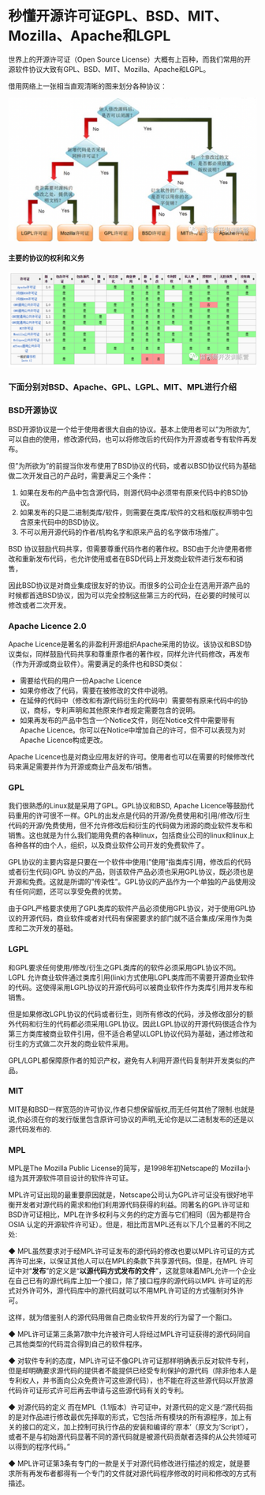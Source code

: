 # 秒懂开源许可证GPL、BSD、MIT、Mozilla、Apache和LGPL
世界上的开源许可证（Open Source License）大概有上百种，而我们常用的开源软件协议大致有GPL、BSD、MIT、Mozilla、Apache和LGPL。

借用网络上一张相当直观清晰的图来划分各种协议：

![](vx_images/351241714247148.png)

#### 主要的协议的权利和义务

![](vx_images/349121714259281.png)

### 下面分别对BSD、Apache、GPL、LGPL、MIT、MPL进行介绍

### BSD开源协议

BSD开源协议是一个给于使用者很大自由的协议。基本上使用者可以”为所欲为”,可以自由的使用，修改源代码，也可以将修改后的代码作为开源或者专有软件再发布。

但”为所欲为”的前提当你发布使用了BSD协议的代码，或者以BSD协议代码为基础做二次开发自己的产品时，需要满足三个条件：

1.  如果在发布的产品中包含源代码，则源代码中必须带有原来代码中的BSD协议。
2.  如果发布的只是二进制类库/软件，则需要在类库/软件的文档和版权声明中包含原来代码中的BSD协议。
3.  不可以用开源代码的作者/机构名字和原来产品的名字做市场推广。

BSD 协议鼓励代码共享，但需要尊重代码作者的著作权。BSD由于允许使用者修改和重新发布代码，也允许使用或者在BSD代码上开发商业软件进行发布和销售，

因此BSD协议是对商业集成很友好的协议。而很多的公司企业在选用开源产品的时候都首选BSD协议，因为可以完全控制这些第三方的代码，在必要的时候可以修改或者二次开发。

### Apache Licence 2.0

Apache Licence是著名的非盈利开源组织Apache采用的协议。该协议和BSD协议类似，同样鼓励代码共享和尊重原作者的著作权，同样允许代码修改，再发布（作为开源或商业软件）。需要满足的条件也和BSD类似：

*   需要给代码的用户一份Apache Licence
*   如果你修改了代码，需要在被修改的文件中说明。
*   在延伸的代码中（修改和有源代码衍生的代码中）需要带有原来代码中的协议，商标，专利声明和其他原来作者规定需要包含的说明。
*   如果再发布的产品中包含一个Notice文件，则在Notice文件中需要带有Apache Licence。你可以在Notice中增加自己的许可，但不可以表现为对Apache Licence构成更改。

Apache Licence也是对商业应用友好的许可。使用者也可以在需要的时候修改代码来满足需要并作为开源或商业产品发布/销售。

### GPL

我们很熟悉的Linux就是采用了GPL。GPL协议和BSD, Apache Licence等鼓励代码重用的许可很不一样。GPL的出发点是代码的开源/免费使用和引用/修改/衍生代码的开源/免费使用，但不允许修改后和衍生的代码做为闭源的商业软件发布和销售。这也就是为什么我们能用免费的各种linux，包括商业公司的linux和linux上各种各样的由个人，组织，以及商业软件公司开发的免费软件了。

GPL协议的主要内容是只要在一个软件中使用(”使用”指类库引用，修改后的代码或者衍生代码)GPL 协议的产品，则该软件产品必须也采用GPL协议，既必须也是开源和免费。这就是所谓的”传染性”。GPL协议的产品作为一个单独的产品使用没有任何问题，还可以享受免费的优势。

由于GPL严格要求使用了GPL类库的软件产品必须使用GPL协议，对于使用GPL协议的开源代码，商业软件或者对代码有保密要求的部门就不适合集成/采用作为类库和二次开发的基础。

### LGPL

和GPL要求任何使用/修改/衍生之GPL类库的的软件必须采用GPL协议不同。LGPL 允许商业软件通过类库引用(link)方式使用LGPL类库而不需要开源商业软件的代码。这使得采用LGPL协议的开源代码可以被商业软件作为类库引用并发布和销售。

但是如果修改LGPL协议的代码或者衍生，则所有修改的代码，涉及修改部分的额外代码和衍生的代码都必须采用LGPL协议。因此LGPL协议的开源代码很适合作为第三方类库被商业软件引用，但不适合希望以LGPL协议代码为基础，通过修改和衍生的方式做二次开发的商业软件采用。

GPL/LGPL都保障原作者的知识产权，避免有人利用开源代码复制并开发类似的产品。

### MIT

MIT是和BSD一样宽范的许可协议,作者只想保留版权,而无任何其他了限制.也就是说,你必须在你的发行版里包含原许可协议的声明,无论你是以二进制发布的还是以源代码发布的.

### MPL

MPL是The Mozilla Public License的简写，是1998年初Netscape的 Mozilla小组为其开源软件项目设计的软件许可证。

MPL许可证出现的最重要原因就是，Netscape公司认为GPL许可证没有很好地平衡开发者对源代码的需求和他们利用源代码获得的利益。同著名的GPL许可证和BSD许可证相比，MPL在许多权利与义务的约定方面与它们相同（因为都是符合OSIA 认定的开源软件许可证）。但是，相比而言MPL还有以下几个显著的不同之处:

◆ MPL虽然要求对于经MPL许可证发布的源代码的修改也要以MPL许可证的方式再许可出来，以保证其他人可以在MPL的条款下共享源代码。但是，在MPL 许可证中对“**发布**”的定义是“**以源代码方式发布的文件**”，这就意味着MPL允许一个企业在自己已有的源代码库上加一个接口，除了接口程序的源代码以MPL 许可证的形式对外许可外，源代码库中的源代码就可以不用MPL许可证的方式强制对外许可。

这样，就为借鉴别人的源代码用做自己商业软件开发的行为留了一个豁口。

◆ MPL许可证第三条第7款中允许被许可人将经过MPL许可证获得的源代码同自己其他类型的代码混合得到自己的软件程序。

◆ 对软件专利的态度，MPL许可证不像GPL许可证那样明确表示反对软件专利，但是却明确要求源代码的提供者不能提供已经受专利保护的源代码（除非他本人是专利权人，并书面向公众免费许可这些源代码），也不能在将这些源代码以开放源代码许可证形式许可后再去申请与这些源代码有关的专利。

◆ 对源代码的定义 而在MPL（1.1版本）许可证中，对源代码的定义是:“源代码指的是对作品进行修改最优先择取的形式，它包括:所有模块的所有源程序，加上有关的接口的定义，加上控制可执行作品的安装和编译的‘原本’（原文为‘Script’），或者不是与初始源代码显著不同的源代码就是被源代码贡献者选择的从公共领域可以得到的程序代码。”

◆ MPL许可证第3条有专门的一款是关于对源代码修改进行描述的规定，就是要求所有再发布者都得有一个专门的文件就对源代码程序修改的时间和修改的方式有描述。